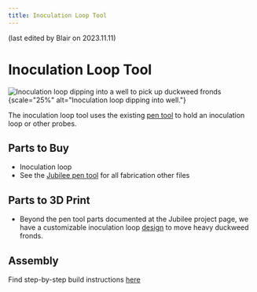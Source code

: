 ```yaml
---
title: Inoculation Loop Tool
---
```


(last edited by Blair on 2023.11.11)

# Inoculation Loop Tool

![Inoculation loop dipping into a well to pick up duckweed fronds](../_static/loop-dip.png){scale="25%" alt="Inoculation loop dipping into well."}

The inoculation loop tool uses the existing [pen tool](https://jubilee3d.com/index.php?title=Passive_Pen_Tool) to hold an inoculation loop or other probes.

## Parts to Buy

- Inoculation loop
- See the [Jubilee pen tool](https://jubilee3d.com/index.php?title=Passive_Pen_Tool) for all fabrication other files

## Parts to 3D Print

- Beyond the pen tool parts documented at the Jubilee project page, we have a customizable inoculation loop [design](https://www.thingiverse.com/thing:5523037) to move heavy duckweed fronds.

## Assembly

Find step-by-step build instructions [here](https://github.com/machineagency/science_jubilee/tree/main/docs/pdfs/inoculation_loop_tool_assembly.pdf)
